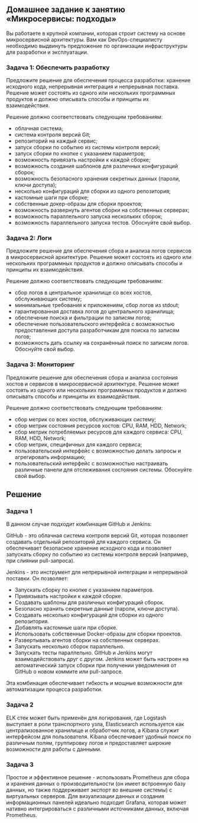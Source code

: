 ## Домашнее задание к занятию «Микросервисы: подходы»
Вы работаете в крупной компании, которая строит систему на основе микросервисной архитектуры. Вам как DevOps-специалисту необходимо выдвинуть предложение по организации инфраструктуры для разработки и эксплуатации.

### Задача 1: Обеспечить разработку
Предложите решение для обеспечения процесса разработки: хранение исходного кода, непрерывная интеграция и непрерывная поставка. Решение может состоять из одного или нескольких программных продуктов и должно описывать способы и принципы их взаимодействия.

Решение должно соответствовать следующим требованиям:

 - облачная система;
 - система контроля версий Git;
 - репозиторий на каждый сервис;
 - запуск сборки по событию из системы контроля версий;
 - запуск сборки по кнопке с указанием параметров;
 - возможность привязать настройки к каждой сборке;
 - возможность создания шаблонов для различных конфигураций сборок;
 - возможность безопасного хранения секретных данных (пароли, ключи доступа);
 - несколько конфигураций для сборки из одного репозитория;
 - кастомные шаги при сборке;
 - собственные докер-образы для сборки проектов;
 - возможность развернуть агентов сборки на собственных серверах;
 - возможность параллельного запуска нескольких сборок;
 - возможность параллельного запуска тестов.
Обоснуйте свой выбор.

### Задача 2: Логи
Предложите решение для обеспечения сбора и анализа логов сервисов в микросервисной архитектуре. Решение может состоять из одного или нескольких программных продуктов и должно описывать способы и принципы их взаимодействия.

Решение должно соответствовать следующим требованиям:

 - сбор логов в центральное хранилище со всех хостов, обслуживающих систему;
 - минимальные требования к приложениям, сбор логов из stdout;
 - гарантированная доставка логов до центрального хранилища;
 - обеспечение поиска и фильтрации по записям логов;
 - обеспечение пользовательского интерфейса с возможностью предоставления доступа разработчикам для поиска по записям логов;
 - возможность дать ссылку на сохранённый поиск по записям логов.
Обоснуйте свой выбор.

### Задача 3: Мониторинг
Предложите решение для обеспечения сбора и анализа состояния хостов и сервисов в микросервисной архитектуре. Решение может состоять из одного или нескольких программных продуктов и должно описывать способы и принципы их взаимодействия.

Решение должно соответствовать следующим требованиям:

 - сбор метрик со всех хостов, обслуживающих систему;
 - сбор метрик состояния ресурсов хостов: CPU, RAM, HDD, Network;
 - сбор метрик потребляемых ресурсов для каждого сервиса: CPU, RAM, HDD, Network;
 - сбор метрик, специфичных для каждого сервиса;
 - пользовательский интерфейс с возможностью делать запросы и агрегировать информацию;
 - пользовательский интерфейс с возможностью настраивать различные панели для отслеживания состояния системы.
Обоснуйте свой выбор.

## Решение
### Задача 1
В данном случае подходит комбинация GitHub и Jenkins:

GitHub - это облачная система контроля версий Git, которая позволяет создавать отдельный репозиторий для каждого сервиса. Он обеспечивает безопасное хранение исходного кода и позволяет запускать сборку по событию из системы контроля версий (например, при слиянии pull-запроса).

Jenkins - это инструмент для непрерывной интеграции и непрерывной поставки. Он позволяет:

 - Запускать сборку по кнопке с указанием параметров.
 - Привязывать настройки к каждой сборке.
 - Создавать шаблоны для различных конфигураций сборок.
 - Безопасно хранить секретные данные (пароли, ключи доступа).
 - Создавать несколько конфигураций для сборки из одного репозитория.
 - Добавлять кастомные шаги при сборке.
 - Использовать собственные Docker-образы для сборки проектов.
 - Развертывать агентов сборки на собственных серверах.
 - Запускать несколько сборок параллельно.
 - Запускать тесты параллельно.
GitHub и Jenkins могут взаимодействовать друг с другом. Jenkins может быть настроен на автоматический запуск сборки при получении уведомления от GitHub о новом коммите или pull-запросе.

Эта комбинация обеспечивает гибкость и мощные возможности для автоматизации процесса разработки.

### Задача 2
ELK стек может быть применён для логирования, где Logstash выступает в роли транспортного узла, Elasticsearch используется как централизованное хранилище и обработчик логов, а Kibana служит интерфейсом для пользователя. Kibana обеспечивает удобный поиск по различным полям, группировку логов и предоставляет широкие возможности для работы с данными.

### Задача 3
Простое и эффективное решение - использовать Prometheus для сбора и хранения данных о производительности (он имеет встроенную базу данных, но также поддерживает экспорт во внешние системы) с виртуальных серверов. Для визуализации данных и создания информационных панелей идеально подходит Grafana, которая может нативно интегрироваться с различными источниками данных, включая Prometheus.

